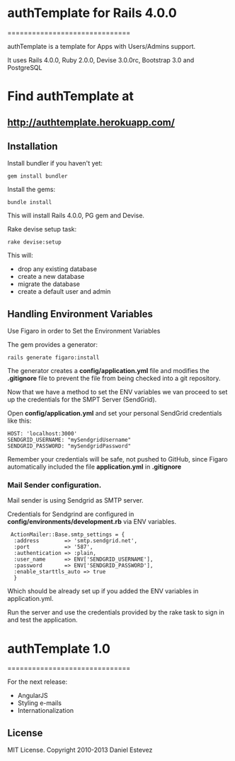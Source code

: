 # authTemplate for Rails 4.0.0
==============================

authTemplate is a template for Apps with Users/Admins support.

It uses Rails 4.0.0, Ruby 2.0.0, Devise 3.0.0rc, Bootstrap 3.0 and PostgreSQL

# Find authTemplate at
## http://authtemplate.herokuapp.com/

## Installation

Install bundler if you haven't yet:

```
gem install bundler
```

Install the gems:

```
bundle install
```

This will install Rails 4.0.0, PG gem and Devise.

Rake devise setup task:

```
rake devise:setup
```

This will:

* drop any existing database
* create a new database
* migrate the database
* create a default user and admin

## Handling Environment Variables

Use Figaro in order to Set the Environment Variables

The gem provides a generator:

```
rails generate figaro:install
```

The generator creates a **config/application.yml** file and modifies the **.gitignore** file to prevent the file from being checked into a git repository.

Now that we have a method to set the ENV variables we van proceed to set up the credentials for the SMPT Server (SendGrid).

Open **config/application.yml** and set your personal SendGrid credentials like this:

```
HOST: 'localhost:3000'
SENDGRID_USERNAME: "mySendgridUsername"
SENDGRID_PASSWORD: "mySendgridPassword"
```

Remember your credentials will be safe, not pushed to GitHub, since Figaro automatically included the file **application.yml** in **.gitignore**

### Mail Sender configuration.

Mail sender is using Sendgrid as SMTP server.

Credentials for Sendgrind are configured in **config/environments/development.rb** via ENV variables.

```
 ActionMailer::Base.smtp_settings = {
  :address        => 'smtp.sendgrid.net',
  :port           => '587',
  :authentication => :plain,
  :user_name      => ENV['SENDGRID_USERNAME'],
  :password       => ENV['SENDGRID_PASSWORD'],
  :enable_starttls_auto => true
  }
```

Which should be already set up if you added the ENV variables in application.yml.

Run the server and use the credentials provided by the rake task to sign in and test the application.

# authTemplate 1.0
==============================

For the next release:

* AngularJS
* Styling e-mails
* Internationalization 

## License

MIT License. Copyright 2010-2013 Daniel Estevez


